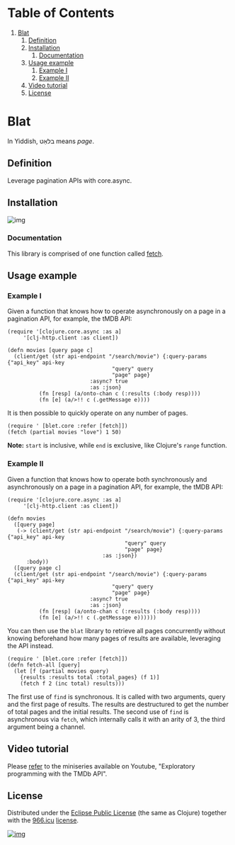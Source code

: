 
# Table of Contents

1.  [Blat](#org9b0e285)
    1.  [Definition](#org9a2687e)
    2.  [Installation](#org65abaa1)
        1.  [Documentation](#org3e6df79)
    3.  [Usage example](#orgd49f50d)
        1.  [Example I](#org0043008)
        2.  [Example II](#org584a8fc)
    4.  [Video tutorial](#org378e4b8)
    5.  [License](#org91ef53a)


<a id="org9b0e285"></a>

# Blat

In Yiddish, בלאַט means *page*.


<a id="org9a2687e"></a>

## Definition

Leverage pagination APIs with core.async.


<a id="org65abaa1"></a>

## Installation

![img](https://clojars.org/org.danielsz/blat/latest-version.svg)


<a id="org3e6df79"></a>

### Documentation

This library is comprised of one function called [fetch](https://cljdoc.org/d/org.danielsz/blat/0.1.6/api/blat.core).


<a id="orgd49f50d"></a>

## Usage example


<a id="org0043008"></a>

### Example I

Given a function that knows how to operate asynchronously on a page in a pagination API, for example, the tMDB API:

    (require '[clojure.core.async :as a]
    	 '[clj-http.client :as client])
    
    (defn movies [query page c]
      (client/get (str api-endpoint "/search/movie") {:query-params {"api_key" api-key
    								 "query" query
    								 "page" page}
    						  :async? true
    						  :as :json}
    	      (fn [resp] (a/onto-chan c (:results (:body resp))))
    	      (fn [e] (a/>!! c (.getMessage e))))

It is then possible to quickly operate on any number of pages. 

    (require ' [blet.core :refer [fetch]])
    (fetch (partial movies "love") 1 50)

**Note:** `start` is inclusive, while `end` is exclusive, like Clojure's `range` function.


<a id="org584a8fc"></a>

### Example II

Given a function that knows how to operate both synchronously and asynchronously on a page in a pagination API, for example, the tMDB API:

    (require '[clojure.core.async :as a]
    	 '[clj-http.client :as client])
    
    (defn movies
      ([query page]
       (-> (client/get (str api-endpoint "/search/movie") {:query-params {"api_key" api-key
    								     "query" query
    								     "page" page}
    						      :as :json})
          :body))
      ([query page c]
      (client/get (str api-endpoint "/search/movie") {:query-params {"api_key" api-key
    								 "query" query
    								 "page" page}
    						  :async? true
    						  :as :json}
    	      (fn [resp] (a/onto-chan c (:results (:body resp))))
    	      (fn [e] (a/>!! c (.getMessage e))))))

You can then use the `blat` library to retrieve all pages concurrently without knowing beforehand how many pages of results are available, leveraging the API instead. 

    (require ' [blet.core :refer [fetch]])
    (defn fetch-all [query]
      (let [f (partial movies query)
    	{results :results total :total_pages} (f 1)]
        (fetch f 2 (inc total) results)))

The first use of `find` is synchronous. It is called with two arguments, query and the first page of results. The results are destructured to get the number of total pages and the initial results. The second use of `find` is asynchronous via `fetch`, which internally calls it with an arity of 3, the third argument being a channel.


<a id="org378e4b8"></a>

## Video tutorial

Please [refer](https://www.youtube.com/watch?v=1KRWfVhbBM8) to the miniseries available on Youtube, "Exploratory programming with the TMDb API". 


<a id="org91ef53a"></a>

## License

Distributed under the [Eclipse Public License](http://opensource.org/licenses/eclipse-1.0.php) (the same as Clojure) together with the [966.icu](https://996.icu/#/en_US) [license](https://github.com/996icu/996.ICU/blob/master/LICENSE).

[![img](https://img.shields.io/badge/link-996.icu-red.svg)](https://img.shields.io/badge/link-996.icu-red.svg)


